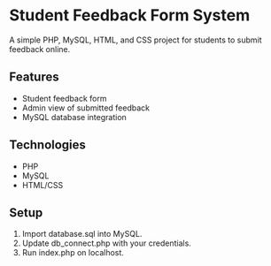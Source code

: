 # Student Feedback Form System

A simple PHP, MySQL, HTML, and CSS project for students to submit feedback online.

## Features
- Student feedback form
- Admin view of submitted feedback
- MySQL database integration
  
## Technologies
- PHP
- MySQL
- HTML/CSS
  
## Setup
1. Import database.sql into MySQL.
2. Update db_connect.php with your credentials.
3. Run index.php on localhost.
